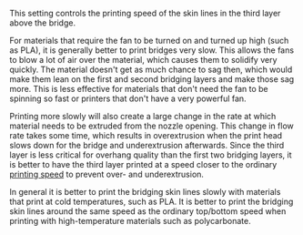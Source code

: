 This setting controls the printing speed of the skin lines in the third layer above the bridge.

For materials that require the fan to be turned on and turned up high (such as PLA), it is generally better to print bridges very slow. This allows the fans to blow a lot of air over the material, which causes them to solidify very quickly. The material doesn't get as much chance to sag then, which would make them lean on the first and second bridging layers and make those sag more. This is less effective for materials that don't need the fan to be spinning so fast or printers that don't have a very powerful fan.

Printing more slowly will also create a large change in the rate at which material needs to be extruded from the nozzle opening. This change in flow rate takes some time, which results in overextrusion when the print head slows down for the bridge and underextrusion afterwards. Since the third layer is less critical for overhang quality than the first two bridging layers, it is better to have the third layer printed at a speed closer to the ordinary [printing speed](../speed/speed_topbottom.md) to prevent over- and underextrusion.

In general it is better to print the bridging skin lines slowly with materials that print at cold temperatures, such as PLA. It is better to print the bridging skin lines around the same speed as the ordinary top/bottom speed when printing with high-temperature materials such as polycarbonate.